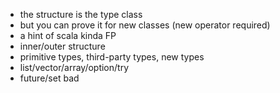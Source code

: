 - the structure is the type class
- but you can prove it for new classes (new operator required)
- a hint of scala kinda FP
- inner/outer structure
- primitive types, third-party types, new types
- list/vector/array/option/try
- future/set bad
